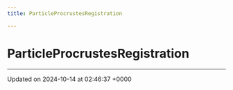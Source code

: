 ```yaml
---
title: ParticleProcrustesRegistration

---
```


# ParticleProcrustesRegistration





-------------------------------

Updated on 2024-10-14 at 02:46:37 +0000